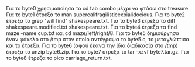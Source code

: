 Για το byte0 χρησιμοποίησα το cd tab combo μέχρι να φτάσω στο treasure.
Για το byte1 έτρεξα το man supercalifragilisticexpialidocious.
Για το byte2 έτρεξα το grep "will find" shakespeare.txt.
Για το byte3 έτρεξα το diff shakespeare.modified.txt shakespeare.txt.
Για το byte4 έτρεξα τα find maze -name cup.txt και cd maze/left/right/8.
Για το byte5 δημιούργησα έναν φάκελο στο /tmp στον οποίο αντέγραψα το byte5.c, το μεταγλώττισα και το έτρεξα.
Για το byte6 (αφού έκανα την ίδια διαδικασία στο /tmp) έτρεξα το unzip byte6.zip.
Για το byte7 έτρεξα το tar -xzvf byte7.tar.gz.
Για το byte8 έτρεξα το pico carriage_return.txt.
